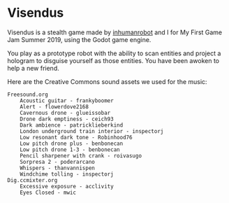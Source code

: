 # Visendus

Visendus is a stealth game made by [inhumanrobot](https://twitter.com/inhumanrobot) and I for My First Game Jam Summer 2019, using the Godot game engine.

You play as a prototype robot with the ability to scan entities and project a hologram to disguise yourself as those entities. You have been awoken to help a new friend.

Here are the Creative Commons sound assets we used for the music:

	Freesound.org
		Acoustic guitar - frankyboomer
		Alert - flowerdove2168
		Cavernous drone - glueissobar
		Drone dark emptiness - ceich93
		Dark ambience - patricklieberkind
		London underground train interior - inspectorj
		Low resonant dark tone - Robinhood76	
		Low pitch drone plus - benbonecan
		Low pitch drone 1-3 - benbonecan	
		Pencil sharpener with crank - roivasugo
		Sorpresa 2 - poderarcano
		Whispers - thanvannispen
		Windchime tolling - inspectorj
	Dig.ccmixter.org
		Excessive exposure - acclivity
		Eyes Closed - mwic
